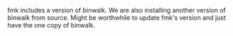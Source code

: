 fmk includes a version of binwalk.  We are also installing another
version of binwalk from source.  Might be worthwhile to update fmk's
version and just have the one copy of binwalk.

